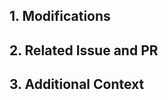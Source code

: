 <!--
⚠️ Your PR title should be in the format of "[DOC] ...".
-->

## 1. Modifications

<!-- 
A clear and concise description of what changes you made to the documentation. 
-->

## 2. Related Issue and PR

<!--
If this documentation is related to an issue or a pull request, please link it 
here.

If you are sure a related issue or PR can be closed after merging this pull
request, use the keyword `closes` in front of the issue or PR number. 

For example:

- closes #123
- closes #124
-->

## 3. Additional Context

<!--
Add any other context or screenshots about the documentation changes here.
-->